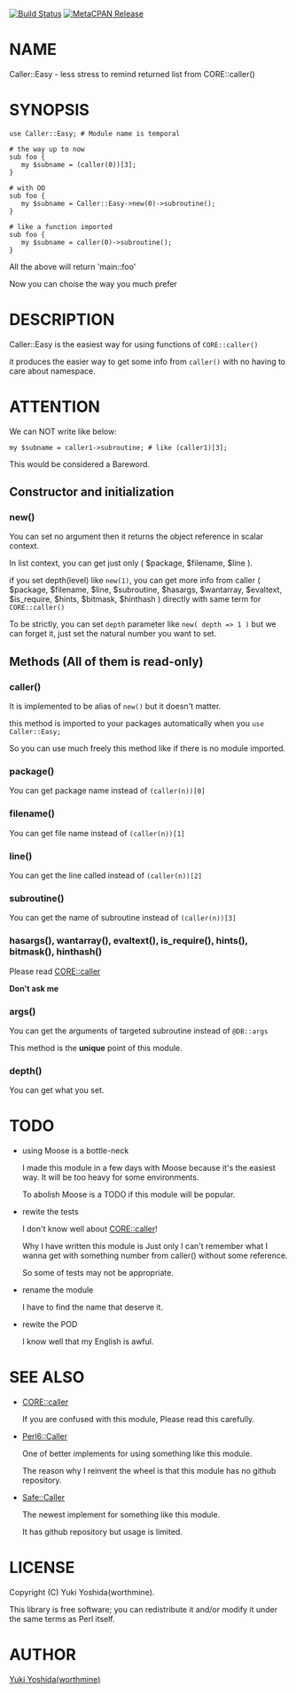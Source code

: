 [![Build Status](https://travis-ci.com/worthmine/Caller-Easy.svg?branch=master)](https://travis-ci.com/worthmine/Caller-Easy) [![MetaCPAN Release](https://badge.fury.io/pl/Caller-Easy.svg)](https://metacpan.org/release/Caller-Easy)
# NAME

Caller::Easy - less stress to remind returned list from CORE::caller()

# SYNOPSIS

    use Caller::Easy; # Module name is temporal

    # the way up to now
    sub foo {
       my $subname = (caller(0))[3];
    }

    # with OO
    sub foo {
       my $subname = Caller::Easy->new(0)->subroutine();
    }

    # like a function imported
    sub foo {
       my $subname = caller(0)->subroutine();
    }

All the above will return 'main::foo'

Now you can choise the way you much prefer

# DESCRIPTION

Caller::Easy is the easiest way for using functions of `CORE::caller()`

it produces the easier way to get some info from `caller()`
with no having to care about namespace.

# ATTENTION

We can NOT write like below:

    my $subname = caller1->subroutine; # like (caller1)[3];

This would be considered a Bareword.

## Constructor and initialization

### new()

You can set no argument then it returns the object reference in scalar context.

In list context, you can get just only ( $package, $filename, $line ).

if you set depth(level) like `new(1)`, you can get more info from caller
( $package, $filename, $line, $subroutine, $hasargs, $wantarray, $evaltext,
$is\_require, $hints, $bitmask, $hinthash )
directly with same term for `CORE::caller()`

To be strictly, you can set `depth` parameter like `new( depth => 1 )`
but we can forget it, just set the natural number you want to set.

## Methods (All of them is read-only)

### caller()

It is implemented to be alias of `new()` but it doesn't matter.

this method is imported to your packages automatically when you `use Caller::Easy;`

So you can use much freely this method like if there is no module imported.

### package()

You can get package name instead of `(caller(n))[0]`

### filename()

You can get file name instead of `(caller(n))[1]`

### line()

You can get the line called instead of `(caller(n))[2]`

### subroutine()

You can get the name of subroutine instead of `(caller(n))[3]`

### hasargs(), wantarray(), evaltext(), is\_require(), hints(), bitmask(), hinthash()

Please read [CORE::caller](http://perldoc.perl.org/functions/caller.html)

**Don't ask me**

### args()

You can get the arguments of targeted subroutine instead of `@DB::args`

This method is the **unique** point of this module.

### depth()

You can get what you set.

# TODO

- using Moose is a bottle-neck

    I made this module in a few days with Moose because it's the easiest way.
    It will be too heavy for some environments.

    To abolish Moose is a TODO if this module will be popular.

- rewite the tests

    I don't know well about [CORE::caller](http://perldoc.perl.org/functions/caller.html)!

    Why I have written this module is
    Just only I can't remember what I wanna get with something number from caller()
    without some reference.

    So some of tests may not be appropriate.

- rename the module

    I have to find the name that deserve it.

- rewite the POD

    I know well that my English is awful.

# SEE ALSO

- [CORE::caller](http://perldoc.perl.org/functions/caller.html)

    If you are confused with this module, Please read this carefully.

- [Perl6::Caller](http://search.cpan.org/~ovid/Perl6-Caller/lib/Perl6/Caller.pm)

    One of better implements for using something like this module.

    The reason why I reinvent the wheel is that this module has no github repository.

- [Safe::Caller](https://metacpan.org/pod/Safe::Caller)

    The newest implement for something like this module.

    It has github repository but usage is limited.

# LICENSE

Copyright (C) Yuki Yoshida(worthmine).

This library is free software; you can redistribute it and/or modify
it under the same terms as Perl itself.

# AUTHOR

[Yuki Yoshida(worthmine)](https://github.com/worthmine)
